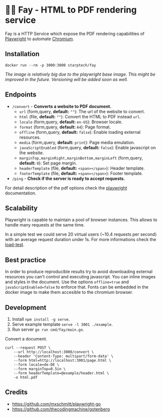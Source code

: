 # 🧚‍♂️ Fay - HTML to PDF rendering service

Fay is a HTTP Service which expose the PDF rendering capabilities of [Playwright](https://github.com/microsoft/playwright) to automate [Chromium](https://www.chromium.org/Home).

## Installation

```
docker run --rm -p 3000:3000 starptech/fay
```

_The image is relatively big due to the playwright base image. This might be improved in the future. Versioning will be added soon as well._

## Endpoints

- `/convert` - **Converts a website to PDF document.**
  - `url` (form,query, **default:** `""`): The url of the website to convert.
  - `html` (file, **default:** `""`): Convert the HTML to PDF instead `url`.
  - `locale` (form,query, **default:** `en-US`): Browser locale.
  - `format` (form,query, **default:** `A4`): Page format.
  - `offline` (form,query, **default:** `false`): Enable loading external resources.
  - `media` (form,query, **default:** `print`): Page media emulation.
  - `javaScriptEnabled` (form,query, **default:** `false`): Enable javascript on the website.
  - `marginTop,marginRight,marginBottom,marginLeft` (form,query, **default:** `0`): Set page margin.
  - `headerTemplate` (file, **default:** `<span></span>`): Header template.
  - `footerTemplate` (file, **default:** `<span></span>`): Footer template.
- `/ping` - **Check if the server is ready to accept requests.**

For detail description of the pdf options check the [playwright](https://playwright.dev/docs/api/class-page?_highlight=pdf#pagepdfoptions) documentation.

## Scalability

Playwright is capable to maintain a pool of browser instances. This allows to handle many requests at the same time.

In a simple test we could serve 20 virtual users (~10.4 requests per second) with an average request duration under 1s.
For more informations check the [load-test](./loadtesting/README.md).

## Best practice

In order to produce reproducible results try to avoid downloading external resources you can't control and executing javascript. You can inline images and styles in the document. Use the options `offline=true` and `javaScriptEnabled=false` to enforce that. Fonts can be embedded in the docker image to make them accesible to the chromium browser.

## Development

1. Install `npm install -g serve`.
2. Serve example template `serve -l 3001 ./example`.
3. Run server `go run cmd/fay/main.go`.

Convert a document.

```
curl --request POST \
    --url http://localhost:3000/convert \
    --header 'Content-Type: multipart/form-data' \
    --form html=http://localhost:3001/page.html \
    --form locale=de-DE \
    --form marginTop=0.5in \
    --form headerTemplate=@example/header.html \
    -o html.pdf
```

## Credits

- https://github.com/mxschmitt/playwright-go
- https://github.com/thecodingmachine/gotenberg
